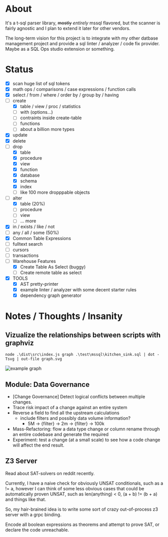# About

It's a t-sql parser library, ~~mostly~~ *entirely* mssql flavored, but the scanner is fairly agnostic
and I plan to extend it later for other vendors.

The long-term vision for this project is to integrate with my other datbase management project
and provide a sql linter / analyzer / code fix provider. Maybe as a SQL Ops studio extension or something.

# Status
- [x] scan huge list of sql tokens
- [x] math ops / comparisons / case expressions / function calls
- [x] select / from / where / order by / group by / having
- [ ] create
  - [x] table / view / proc / statistics
  - [ ] with (options...)
  - [ ] contraints inside create-table
  - [ ] functions
  - [ ] about a billion more types
- [X] update
- [x] delete
- [ ] drop
  - [x] table
  - [x] procedure
  - [x] view
  - [x] function
  - [x] database
  - [x] schema
  - [x] index
  - [ ] like 100 more dropppable objects
- [ ] alter
  - [x] table (20%)
  - [ ] procedure
  - [ ] view
  - [ ] ... more
- [x] in / exists / like / not
- [ ] any / all / some (50%)
- [x] Common Table Expressions
- [ ] fulltext search
- [ ] cursors
- [ ] transactions
- [ ] Warehouse Features
  - [x] Create Table As Select (buggy)
  - [ ] Create remote table as select
- [x] TOOLS
  - [x] AST pretty-printer
  - [x] example linter / analyzer with some decent starter rules
  - [x] dependency graph generator

# Notes / Thoughts / Insanity

## Vizualize the relationships between scripts with graphviz

```
node .\dist\src\index.js graph .\test\mssql\kitchen_sink.sql | dot -Tsvg | out-file graph.svg
```

![example graph](graph.svg)

## Module: Data Governance

- [Change Governance] Detect logical conflicts between multiple changes.
- Trace risk impact of a change against an entire system
- Reverse a field to find all the upstream calculations
  - include filters and possibly data volume information?
    - 5M -> {filter} -> 2m -> {filter} -> 100k 
- Mass-Refactoring: flow a data type change or column rename through an entire
  codebase and generate the required
- Experiment: test a change (at a small scale) to see how a code change will affect the
  end result.

## Z3 Server

Read about SAT-solvers on reddit recently.

Currently, I have a naive check for obviously UNSAT conditionals, such as a != a, however
I can think of some less obvious cases that could be automatically proven UNSAT,
such as len(anything) < 0, (a + b) != (b + a) and things like that.

So, my hair-brained idea is to write some sort of crazy out-of-process z3 server with a grpc binding.

Encode all boolean expressions as theorems and attempt to prove SAT, or declare the code
unreachable.

